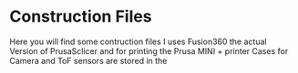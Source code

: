 # Construction Files

Here you will find some contruction files
I uses Fusion360 the actual Version of PrusaSclicer and for printing the Prusa MINI + printer
Cases for Camera and ToF sensors are stored in the 


<br>

